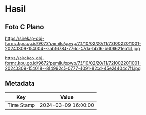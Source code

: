 # Hasil

## Foto C Plano

https://sirekap-obj-formc.kpu.go.id/9672/pemilu/ppwp/72/10/02/20/11/7210022011001-20240309-154004--3abf6784-776c-47da-bbd6-b606621ea1a1.jpg

https://sirekap-obj-formc.kpu.go.id/9672/pemilu/ppwp/72/10/02/20/11/7210022011001-20240309-154018--814992c5-0777-4091-82cd-45e24404c7f1.jpg


## Metadata

| Key        | Value               |
| ---------- | ------------------- |
| Time Stamp | 2024-03-09 16:00:00 |



